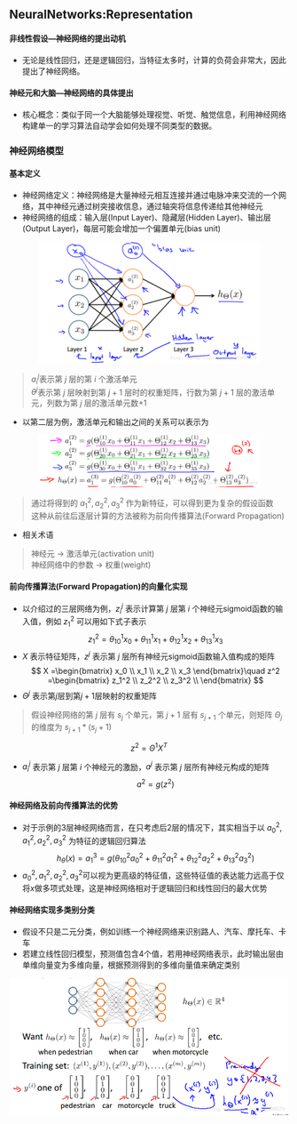 ## NeuralNetworks:Representation
#### 非线性假设—神经网络的提出动机
* 无论是线性回归，还是逻辑回归，当特征太多时，计算的负荷会非常大，因此提出了神经网络。

#### 神经元和大脑—神经网络的具体提出
* 核心概念：类似于同一个大脑能够处理视觉、听觉、触觉信息，利用神经网络构建单一的学习算法自动学会如何处理不同类型的数据。

### 神经网络模型
#### 基本定义
* 神经网络定义：神经网络是大量神经元相互连接并通过电脉冲来交流的一个网络，其中神经元通过树突接收信息，通过轴突将信息传递给其他神经元
* 神经网络的组成：输入层(Input Layer)、隐藏层(Hidden Layer)、输出层(Output Layer)，每层可能会增加一个偏置单元(bias unit)

<div align="center">
<img src="https://raw.githubusercontent.com/hwt-freedom/AI/master/machine-learning/picture/Neural_Network1.png" width = "400">
</div>

> $a_i^j$表示第 $j$ 层的第 $i$ 个激活单元\
> $\theta^j$表示第 $j$ 层映射到第 $j+1$ 层时的权重矩阵，行数为第 $j+1$ 层的激活单元，列数为第 $j$ 层的激活单元数+1

* 以第二层为例，激活单元和输出之间的关系可以表示为
<div align="center">
<img src="https://raw.githubusercontent.com/hwt-freedom/AI/master/machine-learning/picture/Neural_Network2.png" width="400" >
</div>

> 通过将得到的 $a_1^2,a_2^2,a_3^2$ 作为新特征，可以得到更为复杂的假设函数\
> 这种从前往后逐层计算的方法被称为前向传播算法(Forward Propagation)

* 相关术语
> 神经元 -> 激活单元(activation unit)\
> 神经网络中的参数 -> 权重(weight)

#### 前向传播算法(Forward Propagation)的向量化实现
* 以介绍过的三层网络为例，$z_i^j$ 表示计算第 $j$ 层第 $i$ 个神经元sigmoid函数的输入值，例如 $z_1^2$ 可以用如下式子表示
 $$z_1^2=\theta_{10}^1x_0+\theta_{11}^1x_1+\theta_{12}^1x_2+\theta_{13}^1x_3$$
 * $X$ 表示特征矩阵，$z^j$ 表示第 $j$ 层所有神经元sigmoid函数输入值构成的矩阵
$$
X =\begin{bmatrix}
x_0 \\
x_1 \\
x_2 \\
x_3
 \end{bmatrix}\quad
 z^2 =\begin{bmatrix}
 z_1^2 \\
 z_2^2 \\
 z_3^2 \\
  \end{bmatrix}
 $$
* $\Theta^j$ 表示第$j$层到第$j+1$层映射的权重矩阵
> 假设神经网络的第 $j$ 层有 $s_j$ 个单元，第 $j+1$ 层有 $s_{j+1}$ 个单元，则矩阵 $\Theta_j$ 的维度为 $s_{j+1} * (s_j+1)$

$$z^2=\Theta^1X^T$$
* $a_i^j$ 表示第 $j$ 层第 $i$ 个神经元的激励，$a^j$ 表示第 $j$ 层所有神经元构成的矩阵
$$a^2=g(z^2)$$

#### 神经网络及前向传播算法的优势
* 对于示例的3层神经网络而言，在只考虑后2层的情况下，其实相当于以 $a_0^2,a_1^2,a_2^2,a_3^2$ 为特征的逻辑回归算法
$$h_\theta(x)=a_1^3=g(\theta_{10}^2a_0^2+\theta_{11}^2a_1^2+\theta_{12}^2a_2^2+\theta_{13}^2a_3^2)$$
* $a_0^2,a_1^2,a_2^2,a_3^2$可以视为更高级的特征值，这些特征值的表达能力远高于仅将$x$做多项式处理，这是神经网络相对于逻辑回归和线性回归的最大优势

#### 神经网络实现多类别分类
* 假设不只是二元分类，例如训练一个神经网络来识别路人、汽车、摩托车、卡车
* 若建立线性回归模型，预测值包含4个值，若用神经网络表示，此时输出层由单维向量变为多维向量，根据预测得到的多维向量值来确定类别

<div align="center">
<img src="https://raw.githubusercontent.com/hwt-freedom/AI/master/machine-learning/picture/Neural_Network3.png" width="600" >
</div>

